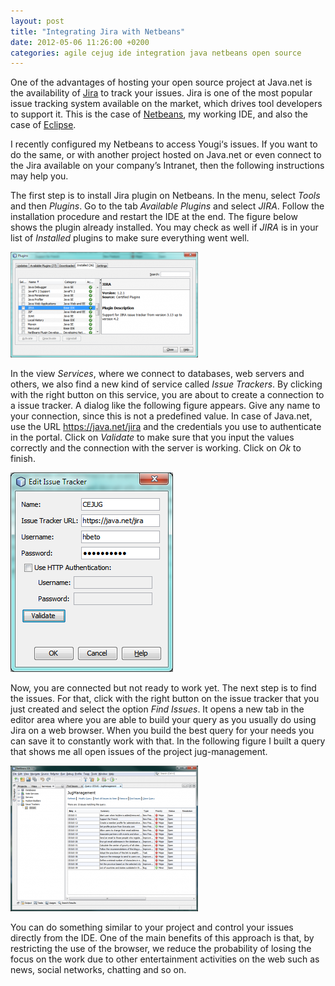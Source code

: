 ```yaml
---
layout: post
title: "Integrating Jira with Netbeans"
date: 2012-05-06 11:26:00 +0200
categories: agile cejug ide integration java netbeans open source
---
```


One of the advantages of hosting your open source project at Java.net is the availability of [Jira] to track your issues. Jira is one of the most popular issue tracking system available on the market, which drives tool developers to support it. This is the case of [Netbeans], my working IDE, and also the case of [Eclipse].

I recently configured my Netbeans to access Yougi‘s issues. If you want to do the same, or with another project hosted on Java.net or even connect to the Jira available on your company’s Intranet, then the following instructions may help you.

The first step is to install Jira plugin on Netbeans. In the menu, select _Tools_ and then _Plugins_. Go to the tab _Available Plugins_ and select _JIRA_. Follow the installation procedure and restart the IDE at the end. The figure below shows the plugin already installed. You may check as well if _JIRA_ is in your list of _Installed_ plugins to make sure everything went well.

![netbeans-jira-plugin-installation](/images/posts/netbeans-jira-plugin-installation-300x169.png)

In the view _Services_, where we connect to databases, web servers and others, we also find a new kind of service called _Issue Trackers_. By clicking with the right button on this service, you are about to create a connection to a issue tracker. A dialog like the following figure appears. Give any name to your connection, since this is not a predefined value. In case of Java.net, use the URL https://java.net/jira and the credentials you use to authenticate in the portal. Click on _Validate_ to make sure that you input the values correctly and the connection with the server is working. Click on _Ok_ to finish.

![netbeans-jira-configuration.png](/images/posts/netbeans-jira-configuration.png)

Now, you are connected but not ready to work yet. The next step is to find the issues. For that, click with the right button on the issue tracker that you just created and select the option _Find Issues_. It opens a new tab in the editor area where you are able to build your query as you usually do using Jira on a web browser. When you build the best query for your needs you can save it to constantly work with that. In the following figure I built a query that shows me all open issues of the project jug-management.

![netbeans-jira-query-300x233.png](/images/posts/netbeans-jira-query-300x233.png)

You can do something similar to your project and control your issues directly from the IDE. One of the main benefits of this approach is that, by restricting the use of the browser, we reduce the probability of losing the focus on the work due to other entertainment activities on the web such as news, social networks, chatting and so on.

[Eclipse]: http://www.eclipse.org
[Jira]: http://www.atlassian.com/software/jira/overview
[Netbeans]: http://www.netbeans.org
